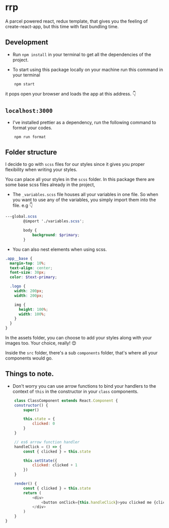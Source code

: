 # rrp
A parcel powered react, redux template, that gives you the feeling of create-react-app, but this time with fast bundling time.


## Development

- Run `npm install` in your terminal to get all the dependencies of the project.

- To start using this package locally on your machine run this command in your terminal
```npm 
    npm start
```
it pops open your browser and loads the app at this address. :point_down:
## `localhost:3000`

- I've installed prettier as a dependency, run the following command to format your codes.
```npm
    npm run format
```

## Folder structure

I decide to go with `scss` files for our styles since it gives you proper flexibility when writing your styles.

You can place all your styles in the `scss` folder. In this package there are some base scss files already in the project,

- The `_variables.scss` file houses all your variables in one file. So when you want to use any of the variables, you simply import them into the file. e.g 👇

```scss
---global.scss
        @import './variables.scss';

        body {
            background: $primary;
        }
```
- You can also nest elements when using scss.

```scss
.app__base {
  margin-top: 10%;
  text-align: center;
  font-size: 30px;
  color: $text-primary;

  .logo {
    width: 200px;
    width: 200px;

    img {
      height: 100%;
      width: 100%;
    }
  }
}  
```

In the assets folder, you can choose to add your styles along with your images too. Your choice, really! 😊

Inside the `src` folder, there's a sub `components` folder, that's where all your components would go.

## Things to note.
- Don't worry you can use arrow functions to bind your handlers to the context of `this` in the constructor in your `class` components.

```javascript
    class ClassComponent extends React.Component {
    constructor() {
        super()

        this.state = {
            clicked: 0
        }
    }

    // es6 arrow function handler
    handleClick = () => {
        const { clicked } = this.state

        this.setState({
            clicked: clicked + 1
        })
    }

    render() {
        const { clicked } = this.state
        return (
            <div>
                <button onClick={this.handleClick}>you clicked me {clicked} times</button>
            </div>
        )
    }
}
```

